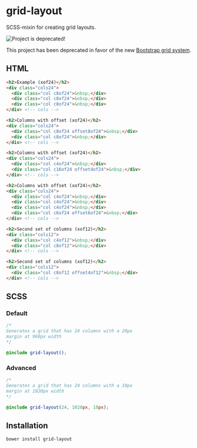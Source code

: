# grid-layout

SCSS-mixin for creating grid layouts.

![Project is deprecated!](https://cdn.rawgit.com/OpenSourceWorkflow/generator-kickstart/master/deprecation-warning.svg)

This project has been deprecated in favor of the new [Bootstrap grid system](https://v4-alpha.getbootstrap.com/layout/grid/).

## HTML

```html
<h2>Example (xof24)</h2>
<div class="cols24">
  <div class="col c8of24">&nbsp;</div>
  <div class="col c8of24">&nbsp;</div>
  <div class="col c8of24">&nbsp;</div>
</div> <!-- cols -->

<h2>Columns with offset (xof24)</h2>
<div class="cols24">
  <div class="col c8of24 offset8of24">&nbsp;</div>
  <div class="col c8of24">&nbsp;</div>
</div> <!-- cols -->

<h2>Columns with offset (xof24)</h2>
<div class="cols24">
  <div class="col c4of24">&nbsp;</div>
  <div class="col c16of24 offset4of24">&nbsp;</div>
</div> <!-- cols -->

<h2>Columns with offset (xof24)</h2>
<div class="cols24">
  <div class="col c4of24">&nbsp;</div>
  <div class="col c4of24">&nbsp;</div>
  <div class="col c4of24">&nbsp;</div>
  <div class="col c6of24 offset6of24">&nbsp;</div>
</div> <!-- cols -->

<h2>Second set of columns (xof12)</h2>
<div class="cols12">
  <div class="col c4of12">&nbsp;</div>
  <div class="col c8of12">&nbsp;</div>
</div> <!-- cols -->

<h2>Second set of columns (xof12)</h2>
<div class="cols12">
  <div class="col c8of12 offset4of12">&nbsp;</div>
</div> <!-- cols -->
```

## SCSS

### Default

```scss
/*
Generates a grid that has 24 columns with a 20px
margin at 960px width
*/

@include grid-layout();
```

### Advanced

```scss
/*
Generates a grid that has 24 columns with a 10px
margin at 1020px width
*/

@include grid-layout(24, 1020px, 10px);
```

## Installation

```shell
bower install grid-layout
```
